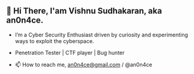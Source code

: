 ## 👋 Hi There, I'am Vishnu Sudhakaran, aka an0n4ce.

- I’m a Cyber Security Enthusiast driven by curiosity and experimenting ways to exploit the cyberspace.

- Penetration Tester | CTF player | Bug hunter

- 📫 How to reach me, an0n4ce@gmail.com / @an0n4ce
